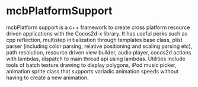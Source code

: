 mcbPlatformSupport
==================

mcbPlatform support is a c++ framework to create cross platform resource driven applications with the Cocos2d-x library. It has useful perks such as cpp reflection, multistep initialization through templates base class, plist parser (including color parsing, relative positioning and scaling parsing etc), path resolution, resource driven view builder, audio player, cocos2d actions with lambdas, dispatch to main thread api using lambdas. Utilities include tools of batch texture drawing to display polygons, iPod music picker, animation sprite class that supports variadic animation speeds without having to create a new animation.
